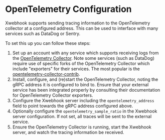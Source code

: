 # OpenTelemetry Configuration
Xwebhook supports sending tracing information to the OpenTelemetry collector at a configured address. This can be used to interface with many services such as DataDog or Sentry.

To set this up you can follow these steps:

1. Set up an account with any service which supports receiving logs from the [OpenTelemetry Collector](https://opentelemetry.io/docs/collector/). Note some services (such as DataDog) require use of specific forks of the OpenTelemetry Collector which include "exporters" for their services. The most popular is the [opentelemetry-collector-contrib](https://github.com/open-telemetry/opentelemetry-collector-contrib).
2. Install, configure, and (re)start the OpenTelemetry Collector, noting the gRPC address it is configured to bind to. Ensure that your external service has been integrated properly by consulting their documentation for OpenTelemetry Collector exporters.
3. Configure the Xwebhook server including the `opentelemetry_address` field to point towards the gRPC address configured above.
4. Optionally configure the `opentelemetry_sample_ratio` in the Xwebhook server configuration. If not set, all traces will be sent to the external service.
5. Ensure the OpenTelemetry Collector is running, start the Xwebhook server, and watch the tracing information be received.
